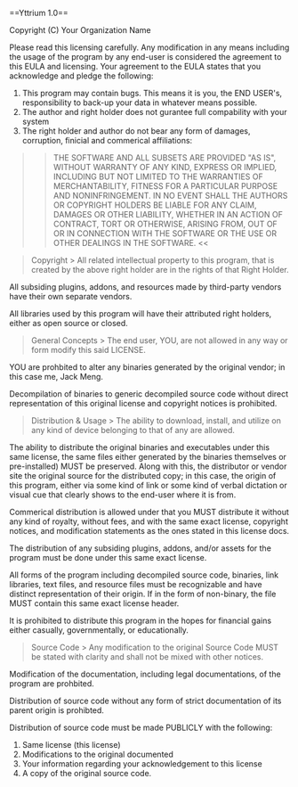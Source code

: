 ==Yttrium 1.0==

Copyright (C) Your Organization Name

Please read this licensing carefully.
Any modification in any means including the usage of the program by any end-user is considered the agreement to this EULA and licensing. Your agreement to the EULA states that you acknowledge and pledge the following:
1. This program may contain bugs. This means it is you, the END USER's, responsibility to back-up your data in whatever means possible.
2. The author and right holder does not gurantee full compability with your system
3. The right holder and author do not bear any form of damages, corruption, finicial and commerical affiliations:
>> THE SOFTWARE AND ALL SUBSETS ARE PROVIDED "AS IS", WITHOUT WARRANTY OF ANY KIND, EXPRESS OR IMPLIED, INCLUDING BUT NOT LIMITED TO THE WARRANTIES OF MERCHANTABILITY, FITNESS FOR A PARTICULAR PURPOSE AND NONINFRINGEMENT. IN NO EVENT SHALL THE AUTHORS OR COPYRIGHT HOLDERS BE LIABLE FOR ANY CLAIM, DAMAGES OR OTHER LIABILITY, WHETHER IN AN ACTION OF CONTRACT, TORT OR OTHERWISE, ARISING FROM, OUT OF OR IN CONNECTION WITH THE SOFTWARE OR THE USE OR OTHER DEALINGS IN THE SOFTWARE. <<

> Copyright >
All related intellectual property to this program, that is created by the above right holder are in the rights of that Right Holder.

All subsiding plugins, addons, and resources made by third-party vendors have their own separate vendors.

All libraries used by this program will have their attributed right holders, either as open source or closed.

> General Concepts >
The end user, YOU, are not allowed in any way or form modify this said LICENSE.

YOU are prohbited to alter any binaries generated by the original vendor; in this case me, Jack Meng.

Decompilation of binaries to generic decompiled source code without direct representation of this original license and copyright notices is prohibited.

> Distribution & Usage >
The ability to download, install, and utilize on any kind of device belonging to that of any are allowed.

The ability to distribute the original binaries and executables under this same license, the same files either generated by the binaries themselves or pre-installed) MUST be preserved. Along with this, the distributor or vendor site the original source for the distributed copy; in this case, the origin of this program, either via some kind of link or some kind of verbal dictation or visual cue that clearly shows to the end-user where it is from.

Commerical distribution is allowed under that you MUST distribute it without any kind of royalty, without fees, and with the same exact license, copyright notices, and modification statements as the ones stated in this license docs.

The distribution of any subsiding plugins, addons, and/or assets for the program must be done under this same exact license.

All forms of the program including decompiled source code, binaries, link libraries, text files, and resource files must be recognizable and have distinct representation of their origin. If in the form of non-binary, the file MUST contain this same exact license header.

It is prohibited to distribute this program in the hopes for financial gains either casually, governmentally, or educationally.

> Source Code >
Any modification to the original Source Code MUST be stated with clarity and shall not be mixed with other notices.

Modification of the documentation, including legal documentations, of the program are prohbited.

Distribution of source code without any form of strict documentation of its parent origin is prohibted.

Distribution of source code must be made PUBLICLY with the following:
1. Same license (this license)
2. Modifications to the original documented
3. Your information regarding your acknowledgement to this license
4. A copy of the original source code.
